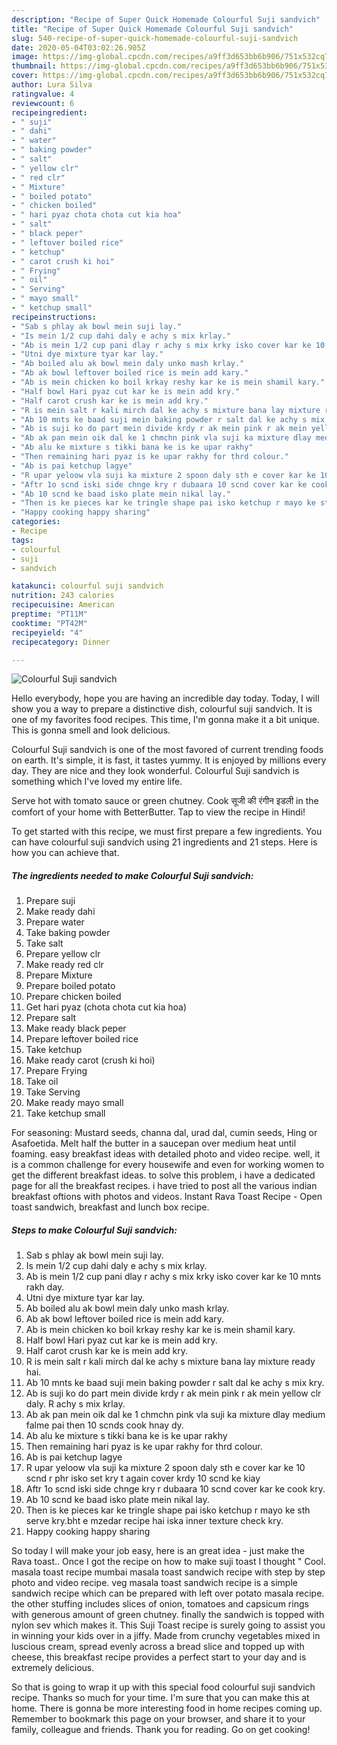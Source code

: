 ```yaml
---
description: "Recipe of Super Quick Homemade Colourful Suji sandvich"
title: "Recipe of Super Quick Homemade Colourful Suji sandvich"
slug: 540-recipe-of-super-quick-homemade-colourful-suji-sandvich
date: 2020-05-04T03:02:26.905Z
image: https://img-global.cpcdn.com/recipes/a9ff3d653bb6b906/751x532cq70/colourful-suji-sandvich-recipe-main-photo.jpg
thumbnail: https://img-global.cpcdn.com/recipes/a9ff3d653bb6b906/751x532cq70/colourful-suji-sandvich-recipe-main-photo.jpg
cover: https://img-global.cpcdn.com/recipes/a9ff3d653bb6b906/751x532cq70/colourful-suji-sandvich-recipe-main-photo.jpg
author: Lura Silva
ratingvalue: 4
reviewcount: 6
recipeingredient:
- " suji"
- " dahi"
- " water"
- " baking powder"
- " salt"
- " yellow clr"
- " red clr"
- " Mixture"
- " boiled potato"
- " chicken boiled"
- " hari pyaz chota chota cut kia hoa"
- " salt"
- " black peper"
- " leftover boiled rice"
- " ketchup"
- " carot crush ki hoi"
- " Frying"
- " oil"
- " Serving"
- " mayo small"
- " ketchup small"
recipeinstructions:
- "Sab s phlay ak bowl mein suji lay."
- "Is mein 1/2 cup dahi daly e achy s mix krlay."
- "Ab is mein 1/2 cup pani dlay r achy s mix krky isko cover kar ke 10 mnts rakh day."
- "Utni dye mixture tyar kar lay."
- "Ab boiled alu ak bowl mein daly unko mash krlay."
- "Ab ak bowl leftover boiled rice is mein add kary."
- "Ab is mein chicken ko boil krkay reshy kar ke is mein shamil kary."
- "Half bowl Hari pyaz cut kar ke is mein add kry."
- "Half carot crush kar ke is mein add kry."
- "R is mein salt r kali mirch dal ke achy s mixture bana lay mixture ready hai."
- "Ab 10 mnts ke baad suji mein baking powder r salt dal ke achy s mix kry."
- "Ab is suji ko do part mein divide krdy r ak mein pink r ak mein yellow clr daly. R achy s mix krlay."
- "Ab ak pan mein oik dal ke 1 chmchn pink vla suji ka mixture dlay medium falme pai then 10 scnds cook hnay dy."
- "Ab alu ke mixture s tikki bana ke is ke upar rakhy"
- "Then remaining hari pyaz is ke upar rakhy for thrd colour."
- "Ab is pai ketchup lagye"
- "R upar yeloow vla suji ka mixture 2 spoon daly sth e cover kar ke 10 scnd r phr isko set kry t again cover krdy 10 scnd ke kiay"
- "Aftr 1o scnd iski side chnge kry r dubaara 10 scnd cover kar ke cook kry."
- "Ab 10 scnd ke baad isko plate mein nikal lay."
- "Then is ke pieces kar ke tringle shape pai isko ketchup r mayo ke sth serve kry.bht e mzedar recipe hai iska inner texture check kry."
- "Happy cooking happy sharing"
categories:
- Recipe
tags:
- colourful
- suji
- sandvich

katakunci: colourful suji sandvich 
nutrition: 243 calories
recipecuisine: American
preptime: "PT11M"
cooktime: "PT42M"
recipeyield: "4"
recipecategory: Dinner

---
```



![Colourful Suji sandvich](https://img-global.cpcdn.com/recipes/a9ff3d653bb6b906/751x532cq70/colourful-suji-sandvich-recipe-main-photo.jpg)

Hello everybody, hope you are having an incredible day today. Today, I will show you a way to prepare a distinctive dish, colourful suji sandvich. It is one of my favorites food recipes. This time, I'm gonna make it a bit unique. This is gonna smell and look delicious.

Colourful Suji sandvich is one of the most favored of current trending foods on earth. It's simple, it is fast, it tastes yummy. It is enjoyed by millions every day. They are nice and they look wonderful. Colourful Suji sandvich is something which I've loved my entire life.

Serve hot with tomato sauce or green chutney. Cook सूजी की रंगीन इडली in the comfort of your home with BetterButter. Tap to view the recipe in Hindi!


To get started with this recipe, we must first prepare a few ingredients. You can have colourful suji sandvich using 21 ingredients and 21 steps. Here is how you can achieve that.

<!--inarticleads1-->

##### The ingredients needed to make Colourful Suji sandvich:

1. Prepare  suji
1. Make ready  dahi
1. Prepare  water
1. Take  baking powder
1. Take  salt
1. Prepare  yellow clr
1. Make ready  red clr
1. Prepare  Mixture
1. Prepare  boiled potato
1. Prepare  chicken boiled
1. Get  hari pyaz (chota chota cut kia hoa)
1. Prepare  salt
1. Make ready  black peper
1. Prepare  leftover boiled rice
1. Take  ketchup
1. Make ready  carot (crush ki hoi)
1. Prepare  Frying
1. Take  oil
1. Take  Serving
1. Make ready  mayo small
1. Take  ketchup small


For seasoning: Mustard seeds, channa dal, urad dal, cumin seeds, Hing or Asafoetida. Melt half the butter in a saucepan over medium heat until foaming. easy breakfast ideas with detailed photo and video recipe. well, it is a common challenge for every housewife and even for working women to get the different breakfast ideas. to solve this problem, i have a dedicated page for all the breakfast recipes. i have tried to post all the various indian breakfast oftions with photos and videos. Instant Rava Toast Recipe - Open toast sandwich, breakfast and lunch box recipe. 

<!--inarticleads2-->

##### Steps to make Colourful Suji sandvich:

1. Sab s phlay ak bowl mein suji lay.
1. Is mein 1/2 cup dahi daly e achy s mix krlay.
1. Ab is mein 1/2 cup pani dlay r achy s mix krky isko cover kar ke 10 mnts rakh day.
1. Utni dye mixture tyar kar lay.
1. Ab boiled alu ak bowl mein daly unko mash krlay.
1. Ab ak bowl leftover boiled rice is mein add kary.
1. Ab is mein chicken ko boil krkay reshy kar ke is mein shamil kary.
1. Half bowl Hari pyaz cut kar ke is mein add kry.
1. Half carot crush kar ke is mein add kry.
1. R is mein salt r kali mirch dal ke achy s mixture bana lay mixture ready hai.
1. Ab 10 mnts ke baad suji mein baking powder r salt dal ke achy s mix kry.
1. Ab is suji ko do part mein divide krdy r ak mein pink r ak mein yellow clr daly. R achy s mix krlay.
1. Ab ak pan mein oik dal ke 1 chmchn pink vla suji ka mixture dlay medium falme pai then 10 scnds cook hnay dy.
1. Ab alu ke mixture s tikki bana ke is ke upar rakhy
1. Then remaining hari pyaz is ke upar rakhy for thrd colour.
1. Ab is pai ketchup lagye
1. R upar yeloow vla suji ka mixture 2 spoon daly sth e cover kar ke 10 scnd r phr isko set kry t again cover krdy 10 scnd ke kiay
1. Aftr 1o scnd iski side chnge kry r dubaara 10 scnd cover kar ke cook kry.
1. Ab 10 scnd ke baad isko plate mein nikal lay.
1. Then is ke pieces kar ke tringle shape pai isko ketchup r mayo ke sth serve kry.bht e mzedar recipe hai iska inner texture check kry.
1. Happy cooking happy sharing


So today I will make your job easy, here is an great idea - just make the Rava toast.. Once I got the recipe on how to make suji toast I thought &#34; Cool. masala toast recipe mumbai masala toast sandwich recipe with step by step photo and video recipe. veg masala toast sandwich recipe is a simple sandwich recipe which can be prepared with left over potato masala recipe. the other stuffing includes slices of onion, tomatoes and capsicum rings with generous amount of green chutney. finally the sandwich is topped with nylon sev which makes it. This Suji Toast recipe is surely going to assist you in winning your kids over in a jiffy. Made from crunchy vegetables mixed in luscious cream, spread evenly across a bread slice and topped up with cheese, this breakfast recipe provides a perfect start to your day and is extremely delicious. 

So that is going to wrap it up with this special food colourful suji sandvich recipe. Thanks so much for your time. I'm sure that you can make this at home. There is gonna be more interesting food in home recipes coming up. Remember to bookmark this page on your browser, and share it to your family, colleague and friends. Thank you for reading. Go on get cooking!

